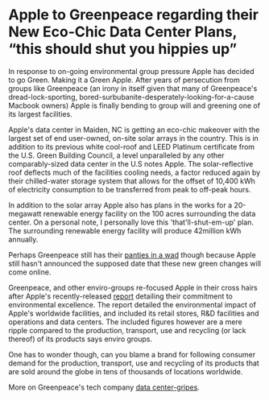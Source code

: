 # Apple to Greenpeace regarding their New Eco-Chic Data Center Plans, “this should shut you hippies up”

In response to on-going environmental group pressure Apple has decided to go Green. Making it a Green Apple. After years of persecution from groups like Greenpeace (an irony in itself given that many of Greenpeace's dread-lock-sporting, bored-surbubanite-desperately-looking-for-a-cause Macbook owners) Apple is finally bending to group will and greening one of its largest facilities. 

Apple's data center in Maiden, NC is getting an eco-chic makeover with the largest set of end user-owned, on-site solar arrays in the country. This is in addition to its previous white cool-roof and LEED Platinum certificate from the U.S. Green Building Council, a level unparalleled by any other comparably-sized data center in the U.S notes Apple. The solar-reflective roof deflects much of the facilities cooling needs, a factor reduced again by their chilled-water storage system that allows for the offset of 10,400 kWh of electricity consumption to be transferred from peak to off-peak hours. 

In addition to the solar array Apple also has plans in the works for a 20-megawatt renewable energy facility on the 100 acres surrounding the data center. On a personal note, I personally love this 'that'll-shut-em-up' plan. The surrounding renewable energy facility will produce 42million kWh annually.

Perhaps Greenpeace still has their <a href="http://www.datacenterknowledge.com/archives/2011/04/22/greenpeace-apples-power-dirty-dangerous/">panties in a wad</a> though because Apple still hasn't announced the supposed date that these new green changes will come online. 

Greenpeace, and other enviro-groups re-focused Apple in their cross hairs after Apple's recently-released <a href="http://www.apple.com/environment/reports/docs/Apple_Facilities_Report_2012.pdf">report</a> detailing their commitment to environmental excellence. The report detailed the environmental impact of Apple's worldwide facilities, and included its retail stores, R&D facilities and operations and data centers. The included figures however are a mere ripple compared to the production, transport, use and recycling (or lack thereof) of its products says enviro groups. 

One has to wonder though, can you blame a brand for following consumer demand for the production, transport, use and recycling of its products that are sold around the globe in tens of thousands of locations worldwide. 

More on Greenpeace's tech company <a href="http://www.datacenterknowledge.com/archives/2011/04/21/greenpeaces-seeks-energy-disclosure/">data center-gripes</a>.
